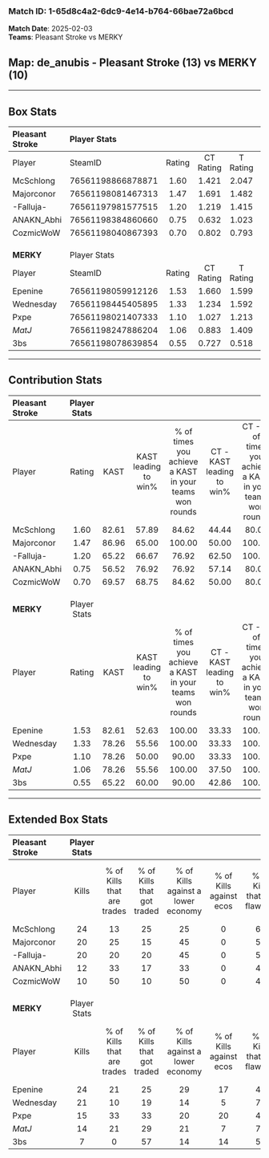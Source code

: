 ### Match ID: 1-65d8c4a2-6dc9-4e14-b764-66bae72a6bcd  
**Match Date**: 2025-02-03  
**Teams**: Pleasant Stroke vs MERKY  

## **Map**: de_anubis - Pleasant Stroke (13) vs MERKY (10)  
---  

## Box Stats  

| **Pleasant Stroke** | Player Stats      |        |           |          |       |       |       |         |        |      |     |
| :- | :- | :-: | :-: | :-: | :-: | :-: | :-: | :-: | :-: | :-: | :-: |
| Player              | SteamID           | Rating | CT Rating | T Rating | KAST  |  ADR  | Kills | Assists | Deaths | K/D  | HS% |
| McSchlong           | 76561198866878871 |  1.60  |   1.421   |  2.047   | 82.61 | 121.0 |  24   |    4    |   16   | 1.50 | 50  |
| Majorconor          | 76561198081467313 |  1.47  |   1.691   |  1.482   | 86.96 | 103.4 |  20   |   10    |   15   | 1.33 | 65  |
| -Falluja-           | 76561197981577515 |  1.20  |   1.219   |  1.415   | 65.22 | 83.0  |  20   |    3    |   16   | 1.25 | 40  |
| ANAKN_Abhi          | 76561198384860660 |  0.75  |   0.632   |  1.023   | 56.52 | 57.7  |  12   |    2    |   16   | 0.75 | 58  |
| CozmicWoW           | 76561198040867393 |  0.70  |   0.802   |  0.793   | 69.57 | 45.7  |  10   |    5    |   18   | 0.56 | 20  |
|                     |                   |        |           |          |       |       |       |         |        |      |     |
|                     |                   |        |           |          |       |       |       |         |        |      |     |
|                     |                   |        |           |          |       |       |       |         |        |      |     |
| **MERKY**           | Player Stats      |        |           |          |       |       |       |         |        |      |     |
| Player              | SteamID           | Rating | CT Rating | T Rating | KAST  |  ADR  | Kills | Assists | Deaths | K/D  | HS% |
| Epenine             | 76561198059912126 |  1.53  |   1.660   |  1.599   | 82.61 | 116.7 |  24   |    8    |   19   | 1.26 | 66  |
| Wednesday           | 76561198445405895 |  1.33  |   1.234   |  1.592   | 78.26 | 86.9  |  21   |    5    |   17   | 1.24 | 42  |
| Pxpe                | 76561198021407333 |  1.10  |   1.027   |  1.213   | 78.26 | 63.4  |  15   |    6    |   14   | 1.07 | 33  |
| _MatJ_              | 76561198247886204 |  1.06  |   0.883   |  1.409   | 78.26 | 84.7  |  14   |   12    |   18   | 0.78 | 71  |
| 3bs                 | 76561198078639854 |  0.55  |   0.727   |  0.518   | 65.22 | 41.7  |   7   |    7    |   18   | 0.39 | 28  |
---  

## Contribution Stats  

| **Pleasant Stroke** | Player Stats |       |                      |                                                        |                           |                                                             |                          |                                                            |
| :- | :-: | :-: | :-: | :-: | :-: | :-: | :-: | :-: |
| Player              |    Rating    | KAST  | KAST leading to win% | % of times you achieve a KAST in your teams won rounds | CT - KAST leading to win% | CT - % of times you achieve a KAST in your teams won rounds | T - KAST leading to win% | T - % of times you achieve a KAST in your teams won rounds |
| McSchlong           |     1.60     | 82.61 |        57.89         |                         84.62                          |           44.44           |                            80.00                            |          70.00           |                           87.50                            |
| Majorconor          |     1.47     | 86.96 |        65.00         |                         100.00                         |           50.00           |                           100.00                            |          80.00           |                           100.00                           |
| -Falluja-           |     1.20     | 65.22 |        66.67         |                         76.92                          |           62.50           |                           100.00                            |          71.43           |                           62.50                            |
| ANAKN_Abhi          |     0.75     | 56.52 |        76.92         |                         76.92                          |           57.14           |                            80.00                            |          100.00          |                           75.00                            |
| CozmicWoW           |     0.70     | 69.57 |        68.75         |                         84.62                          |           50.00           |                            80.00                            |          87.50           |                           87.50                            |
|                     |              |       |                      |                                                        |                           |                                                             |                          |                                                            |
|                     |              |       |                      |                                                        |                           |                                                             |                          |                                                            |
|                     |              |       |                      |                                                        |                           |                                                             |                          |                                                            |
| **MERKY**           | Player Stats |       |                      |                                                        |                           |                                                             |                          |                                                            |
| Player              |    Rating    | KAST  | KAST leading to win% | % of times you achieve a KAST in your teams won rounds | CT - KAST leading to win% | CT - % of times you achieve a KAST in your teams won rounds | T - KAST leading to win% | T - % of times you achieve a KAST in your teams won rounds |
| Epenine             |     1.53     | 82.61 |        52.63         |                         100.00                         |           33.33           |                           100.00                            |          70.00           |                           100.00                           |
| Wednesday           |     1.33     | 78.26 |        55.56         |                         100.00                         |           33.33           |                           100.00                            |          77.78           |                           100.00                           |
| Pxpe                |     1.10     | 78.26 |        50.00         |                         90.00                          |           33.33           |                           100.00                            |          66.67           |                           85.71                            |
| _MatJ_              |     1.06     | 78.26 |        55.56         |                         100.00                         |           37.50           |                           100.00                            |          70.00           |                           100.00                           |
| 3bs                 |     0.55     | 65.22 |        60.00         |                         90.00                          |           42.86           |                           100.00                            |          75.00           |                           85.71                            |
---  

## Extended Box Stats  

| **Pleasant Stroke** | Player Stats |                            |                            |                                    |                         |                              |                                 |        |                             |                                     |                          |                               |                            |
| :- | :-: | :-: | :-: | :-: | :-: | :-: | :-: | :-: | :-: | :-: | :-: | :-: | :-: |
| Player              |    Kills     | % of Kills that are trades | % of Kills that got traded | % of Kills against a lower economy | % of Kills against ecos | % of Kills that are flawless | % of Kills that are close duels | Deaths | % of Deaths that get traded | % of Deaths against a lower economy | % of Deaths against ecos | % of Deaths that are flawless | % of Deaths that are close |
| McSchlong           |      24      |             13             |             25             |                 25                 |            0            |              67              |                4                |   16   |             31              |                 25                  |            0             |              63               |             6              |
| Majorconor          |      20      |             25             |             15             |                 45                 |            0            |              50              |                0                |   15   |             33              |                 13                  |            0             |              53               |             7              |
| -Falluja-           |      20      |             20             |             20             |                 45                 |            0            |              50              |               10                |   16   |             31              |                 25                  |            0             |              75               |             6              |
| ANAKN_Abhi          |      12      |             33             |             17             |                 33                 |            0            |              42              |                8                |   16   |             19              |                 25                  |            0             |              56               |             6              |
| CozmicWoW           |      10      |             50             |             10             |                 50                 |            0            |              40              |               20                |   18   |             28              |                 28                  |            0             |              56               |             6              |
|                     |              |                            |                            |                                    |                         |                              |                                 |        |                             |                                     |                          |                               |                            |
|                     |              |                            |                            |                                    |                         |                              |                                 |        |                             |                                     |                          |                               |                            |
|                     |              |                            |                            |                                    |                         |                              |                                 |        |                             |                                     |                          |                               |                            |
| **MERKY**           | Player Stats |                            |                            |                                    |                         |                              |                                 |        |                             |                                     |                          |                               |                            |
| Player              |    Kills     | % of Kills that are trades | % of Kills that got traded | % of Kills against a lower economy | % of Kills against ecos | % of Kills that are flawless | % of Kills that are close duels | Deaths | % of Deaths that get traded | % of Deaths against a lower economy | % of Deaths against ecos | % of Deaths that are flawless | % of Deaths that are close |
| Epenine             |      24      |             21             |             25             |                 29                 |           17            |              46              |                4                |   19   |             21              |                 16                  |            11            |              47               |             0              |
| Wednesday           |      21      |             10             |             19             |                 14                 |            5            |              76              |               10                |   17   |             24              |                 18                  |            12            |              76               |             6              |
| Pxpe                |      15      |             33             |             33             |                 20                 |           20            |              47              |                7                |   14   |              7              |                 14                  |            7             |              50               |             14             |
| _MatJ_              |      14      |             21             |             29             |                 21                 |            7            |              71              |                7                |   18   |             22              |                 11                  |            6             |              33               |             11             |
| 3bs                 |      7       |             0              |             57             |                 14                 |           14            |              57              |                0                |   18   |             17              |                 11                  |            6             |              56               |             6              |
